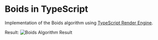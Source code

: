 # Boids in TypeScript

Implementation of the Boids algorithm using [TypeScript Render Engine](https://github.com/ZackTherrien/typescript-render-engine).

Result:
![Boids Algorithm Result](docs/full_hd.gif)